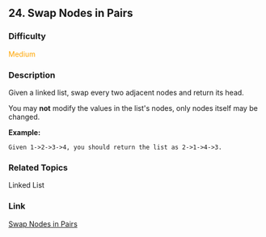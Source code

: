 ## 24. Swap Nodes in Pairs
### Difficulty

 <font color=orange>Medium</font>

### Description

Given a linked list, swap every two adjacent nodes and return its head.

You may **not** modify the values in the list's nodes, only nodes itself may
be changed.



**Example:**
            Given 1->2->3->4, you should return the list as 2->1->4->3.    


### Related Topics

Linked List


### Link
[Swap Nodes in Pairs](https://leetcode.com/problems/swap-nodes-in-pairs)
